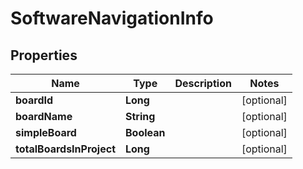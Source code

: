 

# SoftwareNavigationInfo


## Properties

| Name | Type | Description | Notes |
|------------ | ------------- | ------------- | -------------|
|**boardId** | **Long** |  |  [optional] |
|**boardName** | **String** |  |  [optional] |
|**simpleBoard** | **Boolean** |  |  [optional] |
|**totalBoardsInProject** | **Long** |  |  [optional] |



